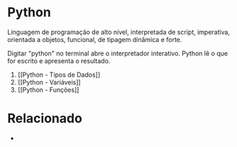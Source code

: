 # Python
Linguagem de programação de alto nível, interpretada de script, imperativa, orientada a objetos, funcional, de tipagem dinâmica e forte.

Digitar "python" no terminal abre o interpretador interativo. Python lê o que for escrito e apresenta o resultado.

1. [[Python - Tipos de Dados]]
2. [[Python - Variáveis]]
3. [[Python - Funções]]

# Relacionado
- 